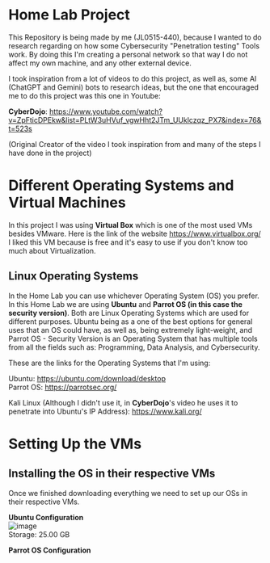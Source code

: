# Home Lab Project
This Repository is being made by me (JL0515-440), because I wanted to do research regarding on how some Cybersecurity "Penetration testing" Tools work. By doing this I'm creating a personal network so that way I do not affect my own machine, and any other external device.

I took inspiration from a lot of videos to do this project, as well as, some AI (ChatGPT and Gemini) bots to research ideas, but the one that encouraged me to do this project was this one in Youtube: 

**CyberDojo**: https://www.youtube.com/watch?v=ZpFticDPEkw&list=PLtW3uHVuf_vgwHht2JTm_UUklczqz_PX7&index=76&t=523s

(Original Creator of the video I took inspiration from and many of the steps I have done in the project)

# Different Operating Systems and Virtual Machines
In this project I was using **Virtual Box** which is one of the most used VMs besides VMware. Here is the link of the website https://www.virtualbox.org/ I liked this VM because is free and it's easy to use if you don't know too much about Virtualization.

## Linux Operating Systems

In the Home Lab you can use whichever Operating System (OS) you prefer. In this Home Lab we are using **Ubuntu** and **Parrot OS (in this case the security version)**. Both are Linux Operating Systems which are used for different purposes. Ubuntu being as a one of the best options for general uses that an OS could have, as well as, being extremely light-weight, and Parrot OS - Security Version is an Operating System that has multiple tools from all the fields such as: Programming, Data Analysis, and Cybersecurity.

 These are the links for the Operating Systems that I'm using:

Ubuntu: https://ubuntu.com/download/desktop<br/>
Parrot OS: https://parrotsec.org/<br/>

Kali Linux (Although I didn't use it, in **CyberDojo**'s video he uses it to penetrate into Ubuntu's IP Address): https://www.kali.org/

# Setting Up the VMs

## Installing the OS in their respective VMs

Once we finished downloading everything we need to set up our OSs in their respective VMs. 

**Ubuntu Configuration**<br/>
![image](https://github.com/user-attachments/assets/d78eac24-9857-436e-8eac-60db2ff662d8)<br/>
Storage: 25.00 GB<br/>

**Parrot OS Configuration**<br/>




